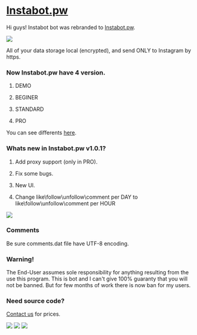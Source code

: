 # <a href="http://instabot.pw/">Instabot.pw</a>

Hi guys! Instabot bot was rebranded to <a href="http://instabot.pw/">Instabot.pw</a>.

<img src="http://instabot.pw/wp-content/uploads/2017/02/instabot.jpg">

All of your data storage local (encrypted), and send ONLY to Instagram by https.

### Now Instabot.pw have 4 version.
1) DEMO

2) BEGINER

3) STANDARD

4) PRO

You can see differents <a href="http://instabot.pw/#pricing" title="Instabot.pw version">here</a>.

### Whats new in Instabot.pw v1.0.1?
1) Add proxy support (only in PRO).

2) Fix some bugs.

3) New UI.

4) Change like\follow\unfollow\comment per DAY to like\follow\unfollow\comment per HOUR

<img src="http://instabot.pw/wp-content/uploads/2017/02/gh_pic.jpg">

### Comments
Be sure comments.dat file have UTF-8 encoding.

### Warning!
The End-User assumes sole responsibility for anything resulting from the use this program. This is bot and I can't give 100% guaranty that you will not be banned. But for few months of work there is now ban for my users.

### Need source code?
<a href="http://instabot.pw/#contact">Contact us</a> for prices.


<a href="https://www.paypal.com/cgi-bin/webscr?cmd=_donations&business=7BMM6JGE73322&lc=US&item_name=GitHub%20donation&currency_code=USD&bn=PP%2dDonationsBF%3abtn_donate_SM%2egif%3aNonHosted" title="Support project"><img src="https://img.shields.io/badge/Support%20project-paypal-brightgreen.svg"></a>
<a href="https://github.com/LevPasha/instabot.py" title="python InstaBot"><img src="https://img.shields.io/badge/python%20InstaBot-v1.0.1-blue.svg"></a>
<a href="https://github.com/LevPasha/Instagram-API-python" title="python Instagram API"><img src="https://img.shields.io/badge/python%20InstaAPI-v%20b0.0.1-orange.svg"></a>




[1]: https://github.com/LevPasha/Instagram-API-python
[2]: http://developers.instagram.com/post/133424514006/instagram-platform-update
